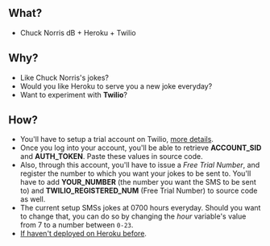 ## What?
*  Chuck Norris dB + Heroku + Twilio

## Why?
*  Like Chuck Norris's jokes?
*  Would you like Heroku to serve you a new joke everyday?
*  Want to experiment with __Twilio__?

## How?
*  You'll have to setup a trial account on Twilio, [more details](https://www.twilio.com/help/faq/twilio-basics/how-does-twilios-free-trial-work).
*  Once you log into your account, you'll be able to retrieve **ACCOUNT_SID** and **AUTH_TOKEN**. Paste these values in source code.
*  Also, through this account, you'll have to issue a *Free Trial Number*, and register the number to which you want your jokes to be sent to. You'll have to add **YOUR_NUMBER** (the number you want the SMS to be sent to) and **TWILIO_REGISTERED_NUM** (Free Trial Number) to source code as well.
*  The current setup SMSs jokes at 0700 hours everyday. Should you want to change that, you can do so by changing the *hour* variable's value from 7 to a number between `0-23`.
*  [If haven't deployed on Heroku before](https://devcenter.heroku.com/articles/getting-started-with-python).

